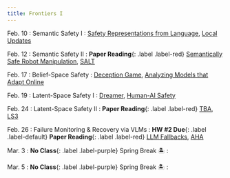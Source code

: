 ```yaml
---
title: Frontiers I 
---
```


Feb. 10
: Semantic Safety I
  : [Safety Representations from Language](https://arxiv.org/abs/2409.14580), [Local Updates](https://arxiv.org/abs/1905.00532) 
  <!-- **HW #2 Out**{: .label .label-default} -->

Feb. 12
: Semantic Safety II
  : **Paper Reading**{: .label .label-red} [Semantically Safe Robot Manipulation](https://arxiv.org/abs/2410.15185), [SALT](https://arxiv.org/abs/2409.09883)

Feb. 17
: Belief-Space Safety
  : [Deception Game](https://arxiv.org/abs/2309.01267), [Analyzing Models that Adapt Online](https://arxiv.org/abs/2103.05746)

Feb. 19
: Latent-Space Safety I 
  : [Dreamer](https://arxiv.org/pdf/2301.04104), [Human-AI Safety](https://arxiv.org/abs/2405.09794)
  <!-- [TD-MPC](https://www.nicklashansen.com/td-mpc/) -->

Feb. 24
: Latent-Space Safety II 
  : **Paper Reading**{: .label .label-red} [TBA](), [LS3](https://arxiv.org/abs/2107.04775)

Feb. 26
: Failure Monitoring & Recovery via VLMs
  : **HW #2 Due**{: .label .label-default} **Paper Reading**{: .label .label-red} [LLM Fallbacks](https://arxiv.org/abs/2407.08735), [AHA](https://aha-vlm.github.io/) 


Mar. 3
: **No Class**{: .label .label-purple} Spring Break 🏝️
  : 


Mar. 5
: **No Class**{: .label .label-purple} Spring Break 🏝️
  : 
